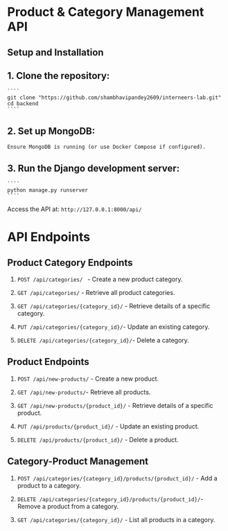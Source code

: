 # Product & Category Management API 

## Setup and Installation ##

## 1. Clone the repository: ##
    ````
    git clone "https://github.com/shambhavipandey2609/interneers-lab.git"
    cd backend
    ````

## 2. Set up MongoDB:  ##

    Ensure MongoDB is running (or use Docker Compose if configured).

## 3. Run the Django development server: ##
    ````
    python manage.py runserver
    ````
Access the API at:
    ````
    http://127.0.0.1:8000/api/
    ````

# API Endpoints #

## Product Category Endpoints ##

1. ````POST /api/categories/ ```` - Create a new product category.

2. ````GET /api/categories/```` - Retrieve all product categories.

3. ````GET /api/categories/{category_id}/```` - Retrieve details of a specific category.

4. ````PUT /api/categories/{category_id}/````- Update an existing category.

5. ````DELETE /api/categories/{category_id}/````- Delete a category.

## Product Endpoints ##

1. ````POST /api/new-products/```` - Create a new product.

2. ````GET /api/new-products/````- Retrieve all products.

3. ````GET /api/new-products/{product_id}/```` - Retrieve details of a specific product.

4. ````PUT /api/products/{product_id}/```` - Update an existing product.

5. ````DELETE /api/products/{product_id}/```` - Delete a product.

## Category-Product Management ##

1. ````POST /api/categories/{category_id}/products/{product_id}/```` - Add a product to a category.

2. ````DELETE /api/categories/{category_id}/products/{product_id}/````- Remove a product from a category.

3. ````GET /api/categories/{category_id}/```` - List all products in a category.